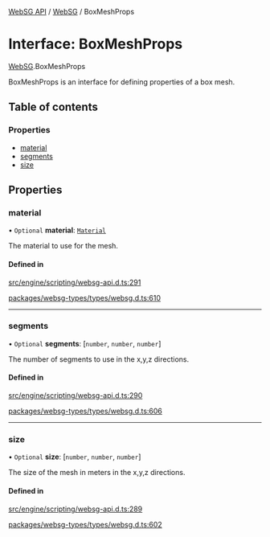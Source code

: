 [WebSG API](../README.md) / [WebSG](../modules/WebSG.md) / BoxMeshProps

# Interface: BoxMeshProps

[WebSG](../modules/WebSG.md).BoxMeshProps

BoxMeshProps is an interface for defining properties of a box mesh.

## Table of contents

### Properties

- [material](WebSG.BoxMeshProps.md#material)
- [segments](WebSG.BoxMeshProps.md#segments)
- [size](WebSG.BoxMeshProps.md#size)

## Properties

### material

• `Optional` **material**: [`Material`](../classes/WebSG.Material.md)

The material to use for the mesh.

#### Defined in

[src/engine/scripting/websg-api.d.ts:291](https://github.com/thirdroom/thirdroom/blob/972fa72b/src/engine/scripting/websg-api.d.ts#L291)

[packages/websg-types/types/websg.d.ts:610](https://github.com/thirdroom/thirdroom/blob/972fa72b/packages/websg-types/types/websg.d.ts#L610)

___

### segments

• `Optional` **segments**: [`number`, `number`, `number`]

The number of segments to use in the x,y,z directions.

#### Defined in

[src/engine/scripting/websg-api.d.ts:290](https://github.com/thirdroom/thirdroom/blob/972fa72b/src/engine/scripting/websg-api.d.ts#L290)

[packages/websg-types/types/websg.d.ts:606](https://github.com/thirdroom/thirdroom/blob/972fa72b/packages/websg-types/types/websg.d.ts#L606)

___

### size

• `Optional` **size**: [`number`, `number`, `number`]

The size of the mesh in meters in the x,y,z directions.

#### Defined in

[src/engine/scripting/websg-api.d.ts:289](https://github.com/thirdroom/thirdroom/blob/972fa72b/src/engine/scripting/websg-api.d.ts#L289)

[packages/websg-types/types/websg.d.ts:602](https://github.com/thirdroom/thirdroom/blob/972fa72b/packages/websg-types/types/websg.d.ts#L602)
